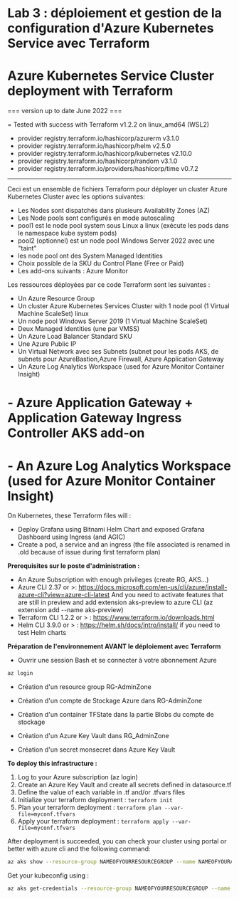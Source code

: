 #
# Lab 3 : déploiement et gestion de la configuration d'Azure Kubernetes Service avec Terraform
#

# Azure Kubernetes Service Cluster deployment with Terraform
      
=== version up to date June 2022 ===

= Tested with success with 
Terraform v1.2.2
on linux_amd64 (WSL2)
+ provider registry.terraform.io/hashicorp/azurerm v3.1.0
+ provider registry.terraform.io/hashicorp/helm v2.5.0
+ provider registry.terraform.io/hashicorp/kubernetes v2.10.0
+ provider registry.terraform.io/hashicorp/random v3.1.0
+ provider registry.terraform.io/providers/hashicorp/time v0.7.2

--------------------------------------------------------------------------------------------------------

Ceci est un ensemble de fichiers Terraform pour déployer un cluster Azure Kubernetes Cluster avec les options suivantes: 

- Les Nodes sont dispatchés dans plusieurs Availability Zones (AZ)
- Les Node pools sont configurés en mode autoscaling
- pool1 est le node pool system sous Linux  a linux (exécute les pods dans le namespace kube system pods)
- pool2 (optionnel) est un node pool Windows Server 2022 avec une "taint"
- les node pool ont des System Managed Identities 
- Choix possible de la SKU du Control Plane (Free or Paid)
- Les add-ons suivants : Azure Monitor

Les ressources déployées par ce code Terraform sont les suivantes :

- Un Azure Resource Group
- Un cluster Azure Kubernetes Services Cluster with 1 node pool (1 Virtual Machine ScaleSet) linux
- Un node pool Windows Server 2019 (1 Virtual Machine ScaleSet)
- Deux Managed Identities (une par VMSS)
- Un Azure Load Balancer Standard SKU
- Une Azure Public IP
- Un Virtual Network avec ses Subnets (subnet pour les pods AKS, de subnets pour AzureBastion,Azure Firewall, Azure Application Gateway
- Un Azure Log Analytics Workspace (used for Azure Monitor Container Insight)

# - Azure Application Gateway + Application Gateway Ingress Controller AKS add-on
# - An Azure Log Analytics Workspace (used for Azure Monitor Container Insight)

On Kubernetes, these Terraform files will :

- Deploy Grafana using Bitnami Helm Chart and exposed Grafana Dashboard using Ingress (and AGIC)
- Create a pod, a service and an ingress (the file associated is renamed in .old because of issue during first terraform plan) 

__Prerequisites sur le poste d'administration :__

- An Azure Subscription with enough privileges (create RG, AKS...)
- Azure CLI 2.37 or >: <https://docs.microsoft.com/en-us/cli/azure/install-azure-cli?view=azure-cli-latest>
   And you need to activate features that are still in preview and add extension aks-preview to azure CLI (az extension add --name aks-preview)
- Terraform CLI 1.2.2 or > : <https://www.terraform.io/downloads.html>
- Helm CLI 3.9.0 or > : <https://helm.sh/docs/intro/install/> if you need to test Helm charts


__Préparation de l'environnement AVANT le déploiement avec Terraform__

- Ouvrir une session Bash et se connecter à votre abonnement Azure

```bash
az login
```

- Création d'un resource group RG-AdminZone

- Création d'un compte de Stockage Azure dans RG-AdminZone

- Création d'un container TFState dans la partie Blobs du compte de stockage

- Création d'un Azure Key Vault dans RG_AdminZone

- Création d'un secret monsecret dans Azure Key Vault




__To deploy this infrastructure :__

1. Log to your Azure subscription (az login)
2. Create an Azure Key Vault and create all secrets defined in datasource.tf
3. Define the value of each variable in .tf and/or .tfvars files
4. Initialize your terraform deployment : `terraform init`
5. Plan your terraform deployment : `terraform plan --var-file=myconf.tfvars`
6. Apply your terraform deployment : `terraform apply --var-file=myconf.tfvars`



After deployment is succeeded, you can check your cluster using portal or better with azure cli and the following command: 
```bash
az aks show --resource-group NAMEOFYOURRESOURCEGROUP --name NAMEOFYOURAKSCLUSTER -o jsonc
```

Get your kubeconfig using :

```bash
az aks get-credentials --resource-group NAMEOFYOURRESOURCEGROUP --name NAMEOFYOURAKSCLUSTER --admin
```

